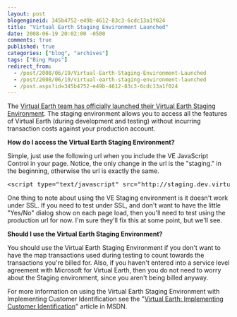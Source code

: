 ```yaml
---
layout: post
blogengineid: 345b4752-e49b-4612-83c3-6cdc13a1f024
title: "Virtual Earth Staging Environment Launched"
date: 2008-06-19 20:02:00 -0500
comments: true
published: true
categories: ["blog", "archives"]
tags: ["Bing Maps"]
redirect_from: 
  - /post/2008/06/19/Virtual-Earth-Staging-Environment-Launched
  - /post/2008/06/19/virtual-earth-staging-environment-launched
  - /post.aspx?id=345b4752-e49b-4612-83c3-6cdc13a1f024
---
```

<!-- more -->

The <a href="http://blogs.msdn.com/virtualearth/archive/2008/06/19/virtual-earth-staging-environment.aspx">Virtual Earth team has officially launched their Virtual Earth Staging Environment</a>. The staging environment allows you to access all the features of Virtual Earth (during development and testing) without incurring transaction costs against your production account.

**How do I access the Virtual Earth Staging Environment?**

Simple, just use the following url when you include the VE JavaScript Control in your page. Notice, the only change in the url is the "staging." in the beginning, otherwise the url is exactly the same.
<pre class="brush: xml; first-line: 1; tab-size: 4; toolbar: false; ">&lt;script type="text/javascript" src="http://staging.dev.virtualearth.net/mapcontrol/mapcontrol.ashx?v=6.1"&gt;&lt;/script&gt;</pre>

One thing to note about using the VE Staging environment is it doesn't work under SSL. If you need to test under SSL, and don't want to have the little "Yes/No" dialog show on each page load, then you'll need to test using the production url for now. I'm sure they'll fix this at some point, but we'll see.

**Should I use the Virtual Earth Staging Environment?**

You should use the Virtual Earth Staging Environment if you don't want to have the map transactions used during testing to count towards the transactions you're billed for. Also, if you haven't entered into a service level agreement with Microsoft for Virtual Earth, then you do not need to worry about the Staging environment, since you aren't being billed anyway.

 

For more information on using the Virtual Earth Staging Environment with Implementing Customer Identification see the "<a href="http://msdn.microsoft.com/en-us/library/bb924353.aspx">Virtual Earth: Implementing Customer Identification</a>" article in MSDN.
